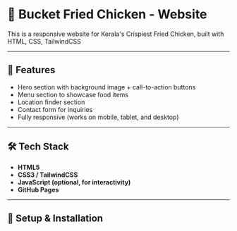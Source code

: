 # 🍗 Bucket Fried Chicken - Website

This is a responsive website for Kerala's Crispiest Fried Chicken, built with HTML, CSS, TailwindCSS

---

## 🌟 Features
- Hero section with background image + call-to-action buttons  
- Menu section to showcase food items  
- Location finder section  
- Contact form for inquiries  
- Fully responsive (works on mobile, tablet, and desktop)  

---

## 🛠️ Tech Stack
- **HTML5**  
- **CSS3 / TailwindCSS**  
- **JavaScript (optional, for interactivity)**  
- **GitHub Pages**  

---

## 🚀 Setup & Installation



